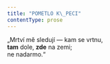 ```yaml
---
title: "POMETLO K\_PECI"
contentType: prose
---
```


„Mrtví mě sledují — kam se vrtnu,                  
**tam** dole, **zde** na zemi;  
ne nadarmo.“

